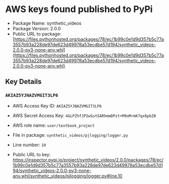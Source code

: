 # AWS keys found published to PyPi

* Package Name: synthetic_videos
* Package Version: 2.0.0
* Public URL to package: [https://files.pythonhosted.org/packages/78/ec/1b99c0e1d9d357b5c77a3557b93a228de97de623d49978a53ecdbe57d194/synthetic_videos-2.0.0-py3-none-any.whl](https://files.pythonhosted.org/packages/78/ec/1b99c0e1d9d357b5c77a3557b93a228de97de623d49978a53ecdbe57d194/synthetic_videos-2.0.0-py3-none-any.whl)

## Key Details

### `AKIAZ5YJNAZVMGIT3LP6`

* AWS Access Key ID: `AKIAZ5YJNAZVMGIT3LP6`
* AWS Secret Access Key: `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` 
* AWS role name: `user/textbook_project`
* File in package: `synthetic_videos/pjlogging/logger.py`
* Line number: `10`

* Public URL to key: https://inspector.pypi.io/project/synthetic_videos/2.0.0/packages/78/ec/1b99c0e1d9d357b5c77a3557b93a228de97de623d49978a53ecdbe57d194/synthetic_videos-2.0.0-py3-none-any.whl/synthetic_videos/pjlogging/logger.py#line.10


